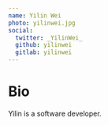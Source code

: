 ```yaml
---
name: Yilin Wei
photo: yilinwei.jpg
social:
  twitter: _YilinWei_
  github: yilinwei
  gitlab: yilinwei
---
```

# Bio

Yilin is a software developer.
